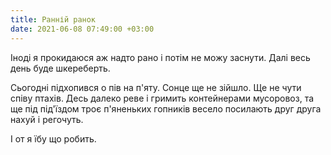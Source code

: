 ```yaml
---
title: Ранній ранок
date: 2021-06-08 07:49:00 +03:00
---
```


Іноді я прокидаюся аж надто рано і потім не можу заснути. Далі весь день буде шкереберть.

Сьогодні підхопився о пів на п'яту. Сонце ще не зійшло. Ще не чути співу птахів. Десь далеко реве і гримить контейнерами мусоровоз, та ще під під'їздом троє п'яненьких гопників весело посилають друг друга нахуй і регочуть.

І от я їбу що робить.
